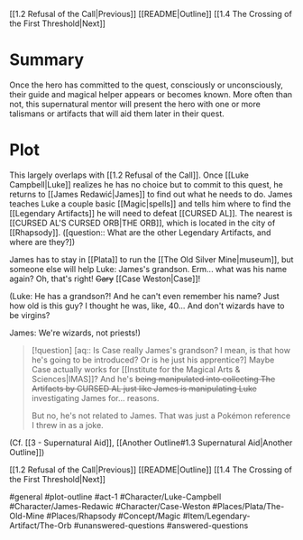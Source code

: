 [[1.2 Refusal of the Call|Previous]]
[[README|Outline]]
[[1.4 The Crossing of the First Threshold|Next]]

# Summary
Once the hero has committed to the quest, consciously or unconsciously, their guide and magical helper appears or becomes known. More often than not, this supernatural mentor will present the hero with one or more talismans or artifacts that will aid them later in their quest.

# Plot
This largely overlaps with [[1.2 Refusal of the Call]]. Once [[Luke Campbell|Luke]] realizes he has no choice but to commit to this quest, he returns to [[James Redawić|James]] to find out what he needs to do. James teaches Luke a couple basic [[Magic|spells]] and tells him where to find the [[Legendary Artifacts]] he will need to defeat [[CURSED AL]]. The nearest is [[CURSED AL'S CURSED ORB|THE ORB]], which is located in the city of [[Rhapsody]]. ([question:: What are the other Legendary Artifacts, and where are they?])

James has to stay in [[Plata]] to run the [[The Old Silver Mine|museum]], but someone else will help Luke: James's grandson. Erm... what was his name again? Oh, that's right! ~~Gary~~ [[Case Weston|Case]]!

(Luke: He has a grandson?! And he can't even remember his name? Just how old is this guy? I thought he was, like, 40... And don't wizards have to be virgins?

James: We're wizards, not priests!)

>[!question] [aq:: Is Case really James's grandson? I mean, is that how he's going to be introduced? Or is he just his apprentice?]
>Maybe Case actually works for [[Institute for the Magical Arts & Sciences|IMAS]]? And he's ~~being manipulated into collecting The Artifacts by CURSED AL just like James is manipulating Luke~~ investigating James for... reasons.
>
>But no, he's not related to James. That was just a Pokémon reference I threw in as a joke.


(Cf. [[3 - Supernatural Aid]], [[Another Outline#1.3 Supernatural Aid|Another Outline]])

[[1.2 Refusal of the Call|Previous]]
[[README|Outline]]
[[1.4 The Crossing of the First Threshold|Next]]

#general #plot-outline #act-1 #Character/Luke-Campbell #Character/James-Redawic #Character/Case-Weston #Places/Plata/The-Old-Mine #Places/Rhapsody #Concept/Magic #Item/Legendary-Artifact/The-Orb #unanswered-questions #answered-questions 